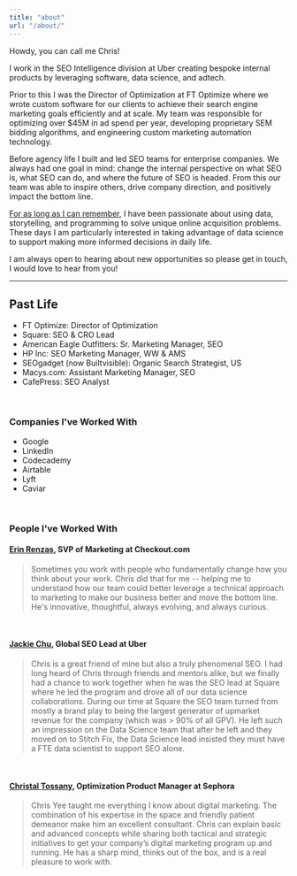 ```yaml
---
title: "about"
url: "/about/"
---
```


Howdy, you can call me Chris!

I work in the SEO Intelligence division at Uber creating bespoke internal products by leveraging software, data science, and adtech.

Prior to this I was the Director of Optimization at FT Optimize where we wrote custom software for our clients to achieve their search engine marketing goals efficiently and at scale. My team was responsible for optimizing over $45M in ad spend per year, developing proprietary SEM bidding algorithms, and engineering custom marketing automation technology.

Before agency life I built and led SEO teams for enterprise companies. We always had one goal in mind: change the internal perspective on what SEO is, what SEO can do, and where the future of SEO is headed. From this our team was able to inspire others, drive company direction, and positively impact the bottom line.

[For as long as I can remember](https://www.christopheryee.org/news/), I have been passionate about using data, storytelling, and programming to solve unique online acquisition problems. These days I am particularly interested in taking advantage of data science to support making more informed decisions in daily life.

I am always open to hearing about new opportunities so please get in touch, I would love to hear from you!

---


## **Past Life** 

* FT Optimize: Director of Optimization
* Square: SEO & CRO Lead
* American Eagle Outfitters: Sr. Marketing Manager, SEO
* HP Inc: SEO Marketing Manager, WW & AMS
* SEOgadget (now Builtvisible): Organic Search Strategist, US
* Macys.com: Assistant Marketing Manager, SEO 
* CafePress: SEO Analyst

<br>

### **Companies I've Worked With**

* Google
* LinkedIn
* Codecademy
* Airtable
* Lyft
* Caviar

<br>

### **People I've Worked With**

#### [Erin Renzas](http://www.linkedin.com/in/erinrenzas), SVP of Marketing at Checkout.com
> Sometimes you work with people who fundamentally change how you think about your work. Chris did that for me -- helping me to understand how our team could better leverage a technical approach to marketing to make our business better and move the bottom line. He's innovative, thoughtful, always evolving, and always curious.  

<br>
  
#### [Jackie Chu](https://www.jackiecchu.com/), Global SEO Lead at Uber
> Chris is a great friend of mine but also a truly phenomenal SEO. I had long heard of Chris through friends and mentors alike, but we finally had a chance to work together when he was the SEO lead at Square where he led the program and drove all of our data science collaborations. During our time at Square the SEO team turned from mostly a brand play to being the largest generator of upmarket revenue for the company (which was > 90% of all GPV). He left such an impression on the Data Science team that after he left and they moved on to Stitch Fix, the Data Science lead insisted they must have a FTE data scientist to support SEO alone.  

<br>

#### [Christal Tossany](https://www.linkedin.com/in/christaltossany/), Optimization Product Manager at Sephora
> Chris Yee taught me everything I know about digital marketing. The combination of his expertise in the space and friendly patient demeanor make him an excellent consultant. Chris can explain basic and advanced concepts while sharing both tactical and strategic initiatives to get your company’s digital marketing program up and running. He has a sharp mind, thinks out of the box, and is a real pleasure to work with.  



